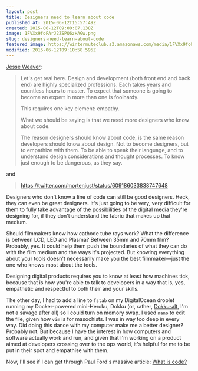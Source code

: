 ```yaml
---
layout: post
title: Designers need to learn about code
published_at: 2015-06-12T15:57:49Z
created: 2015-06-12T09:00:07.138Z
image: 1FVXx9foFArJ2ZSPQ6zHAGw.png
slug: designers-need-learn-about-code
featured_image: https://wintermuteclub.s3.amazonaws.com/media/1FVXx9foFArJ2ZSPQ6zHAGw.png
modified: 2015-06-12T09:10:58.595Z
---
```

[Jesse Weaver](https://medium.com/re-write/we-dont-need-more-designers-who-can-code-b81483d2a0e6):

> Let's get real here. Design and development (both front end and back end) are highly specialized professions. Each takes years and countless hours to master. To expect that someone is going to become an expert in more than one is foolhardy.
>
> This requires one key element: empathy.
>
> What we should be saying is that we need more designers who know about code.
>
> The reason designers should know about code, is the same reason developers should know about design. Not to become designers, but to empathize with them. To be able to speak their language, and to understand design considerations and thought processes. To know just enough to be dangerous, as they say.

and

> https://twitter.com/mortenjust/status/609186033838747648

Designers who don't know a line of code can still be good designers. Heck, they can even be great designers. It's just going to be very, very difficult for them to fully take advantage of the possibilities of the digital media they're designing for, if they don't understand the fabric that makes up that medium.

Should filmmakers know how cathode tube rays work? What the difference is between LCD, LED and Plasma? Between 35mm and 70mm film? Probably, yes. It could help them push the boundaries of what they can do with the film medium and the ways it's projected. But knowing everything about your tools doesn't necessarily make you the best filmmaker—just the one who knows most about the tools.

Designing digital products requires you to know at least how machines tick, because that is how you're able to talk to developers in a way that is, yes, empathetic and respectful to both their and your skills.

The other day, I had to add a line to `fstab` on my DigitalOcean droplet running my Docker-powered mini-Heroku, Dokku (or, rather, [Dokku-alt](http://dokku-alt.github.io), I'm not a savage after all) so I could turn on memory swap. I used `nano` to edit the file, given how `vim` is for masochists. I was in way too deep in every way. Did doing this dance with my computer make me a better designer? Probably not. But because I have the interest in how computers and software actually work and run, and given that I'm working on a product aimed at developers crossing over to the ops world, it's helpful for me to be put in their spot and empathise with them.

Now, I'll see if I can get through Paul Ford's massive article: [What is code?](http://www.bloomberg.com/graphics/2015-paul-ford-what-is-code/)
